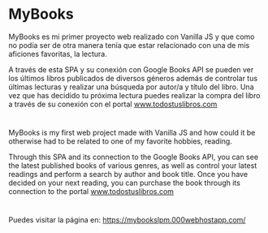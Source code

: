 # MyBooks

MyBooks es mi primer proyecto web realizado con Vanilla JS y que como no podía ser de otra manera tenía que estar relacionado con una de mis aficiones favoritas, la lectura.

A través de esta SPA y su conexión con Google Books API se pueden ver los últimos libros publicados de diversos géneros además de controlar tus últimas lecturas y realizar una búsqueda por autor/a y título del libro. Una vez que has decidido tu próxima lectura puedes realizar la compra del libro a través de su conexión con el portal www.todostuslibros.com

#

MyBooks is my first web project made with Vanilla JS and how could it be otherwise had to be related to one of my favorite hobbies, reading.

Through this SPA and its connection to the Google Books API, you can see the latest published books of various genres, as well as control your latest readings and perform a search by author and book title. Once you have decided on your next reading, you can purchase the book through its connection to the portal www.todostuslibros.com

#

Puedes visitar la página en: https://mybookslpm.000webhostapp.com/
